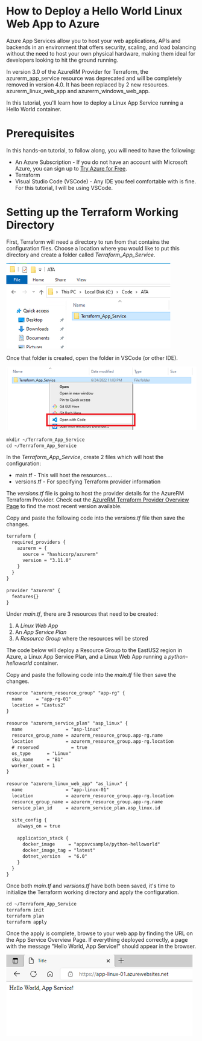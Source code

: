 # How to Deploy a Hello World Linux Web App to Azure

Azure App Services allow you to host your web applications, APIs and backends in an environment that offers security, scaling, and load balancing without the need to host your own physical hardware, making them ideal for developers looking to hit the ground running.

In version 3.0 of the AzureRM Provider for Terraform, the azurerm_app_service resource was deprecated and will be completely removed in version 4.0. It has been replaced by 2 new resources. azurerm_linux_web_app and azurerm_windows_web_app. 

In this tutorial, you'll learn how to deploy a Linux App Service running a  Hello World container.

# Prerequisites

In this hands-on tutorial, to follow along, you will need to have the following:

- An Azure Subscription - If you do not have an account with Microsoft Azure, you can sign up to [Try Azure for Free](https://azure.microsoft.com/en-us/free/).
- Terraform
- Visual Studio Code (VSCode) - Any IDE you feel comfortable with is fine. For this tutorial, I will be using VSCode.

# Setting up the Terraform Working Directory

First, Terraform will need a directory to run from that contains the configuration files. Choose a location where you would like to put this directory and create a folder called *Terraform_App_Service*.

![Create Terraform working directory](./images/TerraformFolder.png)

Once that folder is created, open the folder in VSCode (or other IDE).

![Open folder in VSCode](./images/OpenTerraformFolder.png)

```
mkdir ~/Terraform_App_Service
cd ~/Terraform_App_Service
```

In the *Terraform_App_Service*, create 2 files which will host the configuration:
- main.tf - This will host the resources....
- versions.tf - For specifying Terraform provider information

The *versions.tf* file is going to host the provider details for the AzureRM Terraform Provider. Check out the [AzureRM Terraform Provider Overview Page](https://registry.terraform.io/providers/hashicorp/azurerm/latest) to find the most recent version available.

Copy and paste the following code into the *versions.tf* file then save the changes.

```
terraform {
  required_providers {
    azurerm = {
      source = "hashicorp/azurerm"
      version = "3.11.0"
    }
  }
}

provider "azurerm" {
  features{}
}
```

Under *main.tf*, there are 3 resources that need to be created:

1. A *Linux Web App*
2. An *App Service Plan*
3. A *Resource Group* where the resources will be stored

The code below will deploy a Resource Group to the EastUS2 region in Azure, a Linux App Service Plan, and a Linux Web App running a *python-helloworld* container.

Copy and paste the following code into the *main.tf* file then save the changes.

```
resource "azurerm_resource_group" "app-rg" {
  name     = "app-rg-01"
  location = "Eastus2"
}

resource "azurerm_service_plan" "asp_linux" {
  name                = "asp-linux"
  resource_group_name = azurerm_resource_group.app-rg.name
  location            = azurerm_resource_group.app-rg.location
  # reserved            = true
  os_type      = "Linux"
  sku_name     = "B1"
  worker_count = 1
}

resource "azurerm_linux_web_app" "as_linux" {
  name                = "app-linux-01"
  location            = azurerm_resource_group.app-rg.location
  resource_group_name = azurerm_resource_group.app-rg.name
  service_plan_id     = azurerm_service_plan.asp_linux.id

  site_config {
    always_on = true
    
    application_stack {
      docker_image     = "appsvcsample/python-helloworld"
      docker_image_tag = "latest"
      dotnet_version   = "6.0"
    }
  }
}
```

Once both *main.tf* and *versions.tf* have both been saved, it's time to initialize the Terraform working directory and apply the configuration.

```
cd ~/Terraform_App_Service
terraform init
terraform plan
terraform apply
```

Once the apply is complete, browse to your web app by finding the URL on the App Service Overview Page. If everything deployed correctly, a page with the message "Hello World, App Service!" should appear in the browser.

![Hello World Linux Web App](./images/HelloWorldPage.png)